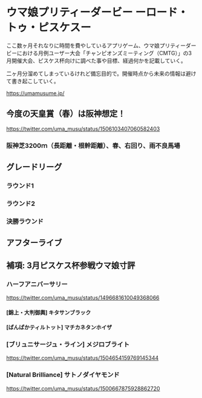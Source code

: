 # ウマ娘プリティーダービー ーロード・トゥ・ピスケスー

ここ数ヶ月それなりに時間を費やしているアプリゲーム、ウマ娘プリティーダービーにおける月例ユーザー大会「チャンピオンズミーティング（CMTG）」の3月開催大会、ピスケス杯向けに調べた事や目標、経過何かを記載していく。

二ヶ月分溜めてしまっているけれど備忘目的で。開催時点から未来の情報は避けて書き起こしていく。

<https://umamusume.jp/>

## 今度の天皇賞（春）は阪神想定！

<https://twitter.com/uma_musu/status/1506103407060582403>

### 阪神芝3200ｍ（長距離・根幹距離）、春、右回り、雨不良馬場

## グレードリーグ

### ラウンド1

### ラウンド2

### 決勝ラウンド

## アフターライブ

## 補項: 3月ピスケス杯参戦ウマ娘寸評

### ハーフアニバーサリー

<https://twitter.com/uma_musu/status/1496681610049368066>

#### [錦上・大判御輿] キタサンブラック

#### [ぱんぱかティルトット] マチカネタンホイザ

### [ブリュニサージュ・ライン] メジロブライト

<https://twitter.com/uma_musu/status/1504654159769145344>

### [Natural Brilliance] サトノダイヤモンド

<https://twitter.com/uma_musu/status/1500667875928862720>
